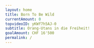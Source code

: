 ```yaml
---
layout: home
title: Born To Be Wild
currentAmount: 0
topvideoID: yKWf7h5AJ-0
subtitle: Orang-Utans in die Freiheit!
goalAmount: CHF 16'500
permalink: /
---
```

